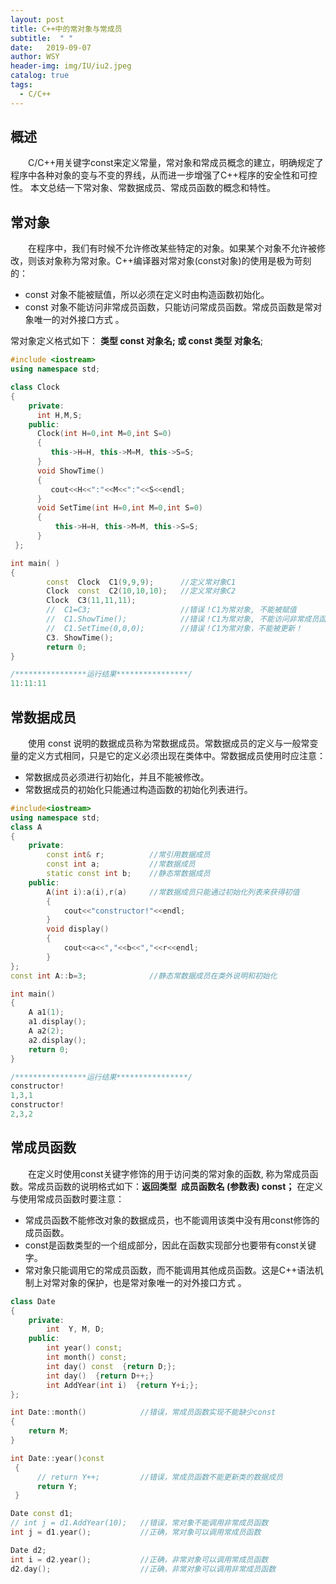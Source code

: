 ```yaml
---
layout: post
title: C++中的常对象与常成员
subtitle:  " "
date:   2019-09-07
author: WSY
header-img: img/IU/iu2.jpeg
catalog: true
tags:
  - C/C++ 
---
```


## 概述
　　C/C++用关键字const来定义常量，常对象和常成员概念的建立，明确规定了程序中各种对象的变与不变的界线，从而进一步增强了C++程序的安全性和可控性。 本文总结一下常对象、常数据成员、常成员函数的概念和特性。

## 常对象
　　在程序中，我们有时候不允许修改某些特定的对象。如果某个对象不允许被修改，则该对象称为常对象。C++编译器对常对象(const对象)的使用是极为苛刻的：
* const 对象不能被赋值，所以必须在定义时由构造函数初始化。
* const 对象不能访问非常成员函数，只能访问常成员函数。常成员函数是常对象唯一的对外接口方式 。

常对象定义格式如下：
     **类型  const  对象名;    或     const  类型  对象名**;

```cpp
#include <iostream>
using namespace std;

class Clock
{
    private:
      int H,M,S;
    public:
      Clock(int H=0,int M=0,int S=0)
      {
         this->H=H, this->M=M, this->S=S;
      }
      void ShowTime()
      {
         cout<<H<<":"<<M<<":"<<S<<endl;
      }
      void SetTime(int H=0,int M=0,int S=0)
      {
          this->H=H, this->M=M, this->S=S;
      }
 };

int main( )
{
        const  Clock  C1(9,9,9);      //定义常对象C1
        Clock  const  C2(10,10,10);   //定义常对象C2
        Clock  C3(11,11,11);
        //  C1=C3;                    //错误！C1为常对象, 不能被赋值
        //  C1.ShowTime();            //错误！C1为常对象, 不能访问非常成员函数
        //  C1.SetTime(0,0,0);        //错误！C1为常对象，不能被更新！
        C3. ShowTime();
        return 0;
}

/****************运行结果****************/
11:11:11
```

## 常数据成员

　　使用 const 说明的数据成员称为常数据成员。常数据成员的定义与一般常变量的定义方式相同，只是它的定义必须出现在类体中。常数据成员使用时应注意：
* 常数据成员必须进行初始化，并且不能被修改。
* 常数据成员的初始化只能通过构造函数的初始化列表进行。 

```cpp
#include<iostream>
using namespace std;
class A
{
    private:
        const int& r;          //常引用数据成员
        const int a;           //常数据成员
        static const int b;    //静态常数据成员
    public:
        A(int i):a(i),r(a)     //常数据成员只能通过初始化列表来获得初值
        {
            cout<<"constructor!"<<endl;
        }
        void display()
        {
            cout<<a<<","<<b<<","<<r<<endl;
        }
};
const int A::b=3;              //静态常数据成员在类外说明和初始化

int main()
{
    A a1(1);
    a1.display();
    A a2(2);
    a2.display();
    return 0;
}

/****************运行结果****************/
constructor!
1,3,1
constructor!
2,3,2  
```

## 常成员函数
　　在定义时使用const关键字修饰的用于访问类的常对象的函数, 称为常成员函数。常成员函数的说明格式如下：**返回类型  成员函数名  (参数表) const；** 在定义与使用常成员函数时要注意：
* 常成员函数不能修改对象的数据成员，也不能调用该类中没有用const修饰的成员函数。
* const是函数类型的一个组成部分，因此在函数实现部分也要带有const关键字。
* 常对象只能调用它的常成员函数，而不能调用其他成员函数。这是C++语法机制上对常对象的保护，也是常对象唯一的对外接口方式 。

```cpp
class Date
{
    private:
        int  Y, M, D;
    public:
        int year() const;
        int month() const;
        int day() const  {return D;};
        int day()  {return D++;}
        int AddYear(int i)  {return Y+i;};
};

int Date::month()            //错误，常成员函数实现不能缺少const
{
    return M;
}

int Date::year()const
 {
      // return Y++;         //错误，常成员函数不能更新类的数据成员
      return Y;
 }

Date const d1;
// int j = d1.AddYear(10);   //错误，常对象不能调用非常成员函数
int j = d1.year();           //正确，常对象可以调用常成员函数

Date d2;
int i = d2.year();           //正确，非常对象可以调用常成员函数
d2.day();                    //正确，非常对象可以调用非常成员函数

```

